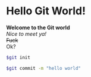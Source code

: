 # Hello Git World!

**Welcome to the Git world**  
*Nice to meet ya!*  
~~Fuck~~  
Ok?  

```bash
$git init

$git commit -m "hello world"
```